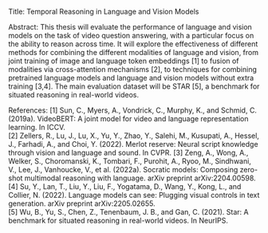 Title: Temporal Reasoning in Language and Vision Models

Abstract: This thesis will evaluate the performance of language and vision
models on the task of video question answering, with a particular focus on the
ability to reason across time. It will explore the effectiveness of different
methods for combining the different modalities of language and vision, from
joint training of image and language token embeddings [1] to fusion of
modalities via cross-attention mechanisms [2], to techniques for combining
pretrained language models and language and vision models without extra
training [3,4]. The main evaluation dataset will be STAR [5], a benchmark for
situated reasoning in real-world videos. 

References:
[1] Sun, C., Myers, A., Vondrick, C., Murphy, K., and Schmid, C. (2019a).
VideoBERT: A joint model for video and language representation learning. In
ICCV.  
[2] Zellers, R., Lu, J., Lu, X., Yu, Y., Zhao, Y., Salehi, M., Kusupati, A.,
Hessel, J., Farhadi, A., and Choi, Y. (2022). Merlot reserve: Neural script
knowledge through vision and language and sound. In CVPR. 
[3] Zeng, A., Wong, A., Welker, S., Choromanski, K., Tombari, F., Purohit, A.,
Ryoo, M., Sindhwani, V., Lee, J., Vanhoucke, V., et al. (2022a). Socratic
models: Composing zero-shot multimodal reasoning with language. arXiv preprint
arXiv:2204.00598.
[4] Su, Y., Lan, T., Liu, Y., Liu, F., Yogatama, D., Wang, Y., Kong, L., and
Collier, N. (2022). Language models can see: Plugging visual controls in text
generation. arXiv preprint arXiv:2205.02655.  
[5] Wu, B., Yu, S., Chen, Z., Tenenbaum, J. B., and Gan, C. (2021). Star: A
benchmark for situated reasoning in real-world videos. In NeurIPS. 
